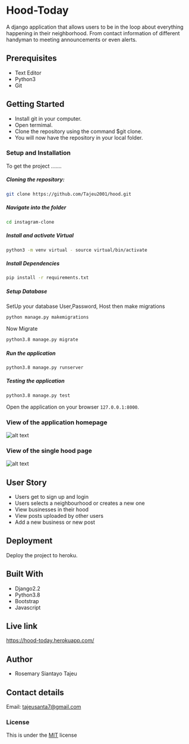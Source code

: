 # Hood-Today

A django application that allows users to be in the loop about everything happening in their neighborhood. From contact information of different handyman to meeting announcements or even alerts.



## Prerequisites

* Text Editor
* Python3
* Git

## Getting Started

* Install git in your computer.
* Open termimal.
* Clone the repository using the command $git clone.
* You will now have the repository in your local folder.


### Setup and Installation  
To get the project .......    
##### Cloning the repository:  
 ```bash 
git clone https://github.com/Tajeu2001/hood.git
```
##### Navigate into the folder 
 ```bash 
cd instagram-clone
```
##### Install and activate Virtual  
 ```bash 
python3 -m venv virtual - source virtual/bin/activate  
```  
##### Install Dependencies  
 ```bash 
pip install -r requirements.txt 
```  
##### Setup Database  
SetUp your database User,Password, Host then make migrations
 ```bash 
python manage.py makemigrations
 ``` 
 Now Migrate  
 ```bash 
python3.8 manage.py migrate 
```
##### Run the application  
 ```bash 
python3.8 manage.py runserver 
```  
##### Testing the application  
 ```bash 
python3.8 manage.py test 
```
Open the application on your browser `127.0.0.1:8000`.  

### View of the application homepage

![alt text]()

### View of the single hood page


![alt text]()

## User Story

* Users get to sign up and login
* Users selects a neighbourhood or creates a new one
* View businesses in their hood
* View posts uploaded by other users
* Add a new business or new post


## Deployment

Deploy the project to heroku.

## Built With

* Django2.2
* Python3.8
* Bootstrap
* Javascript

## Live link

https://hood-today.herokuapp.com/


## Author

* Rosemary Siantayo Tajeu

## Contact details
Email: tajeusanta7@gmail.com

### License
This is under the [MIT](LICENSE) license 